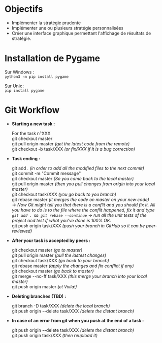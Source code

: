 # Objectifs
- Implémenter la stratégie prudente  
- Implémenter une ou plusieurs stratégie personnalisées  
- Créer une interface graphique permettant l'affichage de résultats de stratégie.  

# Installation de Pygame
 Sur Windows :  
``python3 -m pip install pygame``

Sur Unix :  
``pip install pygame``


# Git Workflow 


* **Starting a new task :**


    For the task n°XXX  
    git checkout master  
    git pull origin master *(get the latest code from the remote)*  
    git checkout -b task/XXX *(or fix/XXX if it is a bug correction)*  



* **Task ending :**


    git add . *(in order to add all the modified files to the next commit)*  
    git commit -m "Commit message"   
    git checkout master *(So you come back to the local master)*   
    git pull origin master *(then you pull changes from origin into your local master)*  
    git checkout task/XXX *(you go back to you branch)*   
    git rebase master *(it merges the code on master on your new code)*  
    *-> Now Git might tell you that there is a conflit and you should fix it. All you have to do is to the file where the conflit happened, fix it and type ``git add . && git rebase --continue``* 
    *-> run all the unit tests of the project and test if what you've done is 100% OK.*  
    git push origin task/XXX *(push your branch in GitHub so it can be peer-reviewed)*  
    



* **After your task is accepted by peers :**


    git checkout master *(go to master)*  
    git pull origin master *(pull the lastest changes)*  
    git checkout task/XXX *(go back to your branch)*  
    git rebase master *(apply the changes and fix conflict if any)*  
    git checkout master *(go back to master)*  
    git merge --no-ff task/XXX *(this merge your branch into your local master)*     
    git push origin master *(et Voila!)*  
    


* **Deleting branches (TBD) :**


    git branch -D task/XXX *(delete the local branch)*  
    git push origin --delete task/XXX *(delete the distant branch)*  


* **In case of an error from git when you push at the end of a task :**

   
    git push origin --delete task/XXX *(delete the distant branch)*  
    git push origin task/XXX *(then reupload it)*  